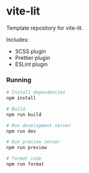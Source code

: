 # vite-lit

Template repository for vite-lit.

Includes:
- SCSS plugin
- Prettier plugin
- ESLint plugin


### Running

```bash
# Install dependencies
npm install

# Build
npm run build

# Run development server
npm run dev

# Run preview server
npm run preview

# format code
npm run format
```
